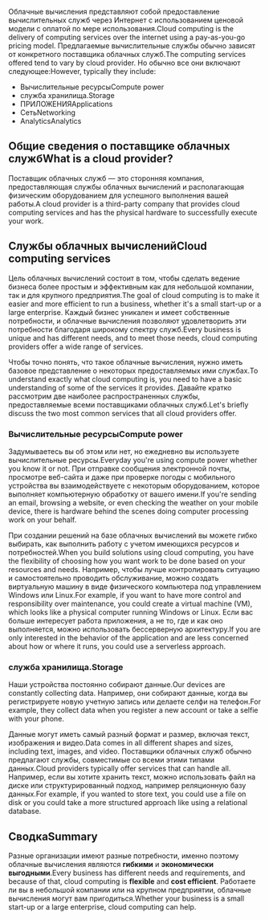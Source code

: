 <span data-ttu-id="7ef42-101">Облачные вычисления представляют собой предоставление вычислительных служб через Интернет с использованием ценовой модели с оплатой по мере использования.</span><span class="sxs-lookup"><span data-stu-id="7ef42-101">Cloud computing is the delivery of computing services over the internet using a pay-as-you-go pricing model.</span></span> <span data-ttu-id="7ef42-102">Предлагаемые вычислительные службы обычно зависят от конкретного поставщика облачных служб.</span><span class="sxs-lookup"><span data-stu-id="7ef42-102">The computing services offered tend to vary by cloud provider.</span></span> <span data-ttu-id="7ef42-103">Но обычно все они включают следующее:</span><span class="sxs-lookup"><span data-stu-id="7ef42-103">However, typically they include:</span></span>

- <span data-ttu-id="7ef42-104">Вычислительные ресурсы</span><span class="sxs-lookup"><span data-stu-id="7ef42-104">Compute power</span></span>
- <span data-ttu-id="7ef42-105">служба хранилища.</span><span class="sxs-lookup"><span data-stu-id="7ef42-105">Storage</span></span>
- <span data-ttu-id="7ef42-106">ПРИЛОЖЕНИЯ</span><span class="sxs-lookup"><span data-stu-id="7ef42-106">Applications</span></span>
- <span data-ttu-id="7ef42-107">Сеть</span><span class="sxs-lookup"><span data-stu-id="7ef42-107">Networking</span></span>
- <span data-ttu-id="7ef42-108">Analytics</span><span class="sxs-lookup"><span data-stu-id="7ef42-108">Analytics</span></span>

## <a name="what-is-a-cloud-provider"></a><span data-ttu-id="7ef42-109">Общие сведения о поставщике облачных служб</span><span class="sxs-lookup"><span data-stu-id="7ef42-109">What is a cloud provider?</span></span>

<span data-ttu-id="7ef42-110">Поставщик облачных служб — это сторонняя компания, предоставляющая службы облачных вычислений и располагающая физическим оборудованием для успешного выполнения вашей работы.</span><span class="sxs-lookup"><span data-stu-id="7ef42-110">A cloud provider is a third-party company that provides cloud computing services and has the physical hardware to successfully execute your work.</span></span>

## <a name="cloud-computing-services"></a><span data-ttu-id="7ef42-111">Службы облачных вычислений</span><span class="sxs-lookup"><span data-stu-id="7ef42-111">Cloud computing services</span></span>

<span data-ttu-id="7ef42-112">Цель облачных вычислений состоит в том, чтобы сделать ведение бизнеса более простым и эффективным как для небольшой компании, так и для крупного предприятия.</span><span class="sxs-lookup"><span data-stu-id="7ef42-112">The goal of cloud computing is to make it easier and more efficient to run a business, whether it's a small start-up or a large enterprise.</span></span> <span data-ttu-id="7ef42-113">Каждый бизнес уникален и имеет собственные потребности, и облачные вычисления позволяют удовлетворить эти потребности благодаря широкому спектру служб.</span><span class="sxs-lookup"><span data-stu-id="7ef42-113">Every business is unique and has different needs, and to meet those needs, cloud computing providers offer a wide range of services.</span></span>

<span data-ttu-id="7ef42-114">Чтобы точно понять, что такое облачные вычисления, нужно иметь базовое представление о некоторых предоставляемых ими службах.</span><span class="sxs-lookup"><span data-stu-id="7ef42-114">To understand exactly what cloud computing is, you need to have a basic understanding of some of the services it provides.</span></span> <span data-ttu-id="7ef42-115">Давайте кратко рассмотрим две наиболее распространенных службы, предоставляемые всеми поставщиками облачных служб.</span><span class="sxs-lookup"><span data-stu-id="7ef42-115">Let's briefly discuss the two most common services that all cloud providers offer.</span></span>

### <a name="compute-power"></a><span data-ttu-id="7ef42-116">Вычислительные ресурсы</span><span class="sxs-lookup"><span data-stu-id="7ef42-116">Compute power</span></span>

<span data-ttu-id="7ef42-117">Задумываетесь вы об этом или нет, но ежедневно вы используете вычислительные ресурсы.</span><span class="sxs-lookup"><span data-stu-id="7ef42-117">Everyday you're using compute power whether you know it or not.</span></span> <span data-ttu-id="7ef42-118">При отправке сообщения электронной почты, просмотре веб-сайта и даже при проверке погоды с мобильного устройства вы взаимодействуете с некоторым оборудованием, которое выполняет компьютерную обработку от вашего имени.</span><span class="sxs-lookup"><span data-stu-id="7ef42-118">If you're sending an email, browsing a website, or even checking the weather on your mobile device, there is hardware behind the scenes doing computer processing work on your behalf.</span></span> 

<span data-ttu-id="7ef42-119">При создании решений на базе облачных вычислений вы можете гибко выбирать, как выполнить работу с учетом имеющихся ресурсов и потребностей.</span><span class="sxs-lookup"><span data-stu-id="7ef42-119">When you build solutions using cloud computing, you have the flexibility of choosing how you want work to be done based on your resources and needs.</span></span> <span data-ttu-id="7ef42-120">Например, чтобы лучше контролировать ситуацию и самостоятельно проводить обслуживание, можно создать виртуальную машину в виде физического компьютера под управлением Windows или Linux.</span><span class="sxs-lookup"><span data-stu-id="7ef42-120">For example, if you want to have more control and responsibility over  maintenance, you could create a virtual machine (VM), which looks like a physical computer running Windows or Linux.</span></span> <span data-ttu-id="7ef42-121">Если вас больше интересует работа приложения, а не то, где и как оно выполняется, можно использовать бессерверную архитектуру.</span><span class="sxs-lookup"><span data-stu-id="7ef42-121">If you are only interested in the behavior of the application and are less concerned about how or where it runs, you could use a serverless approach.</span></span>

### <a name="storage"></a><span data-ttu-id="7ef42-122">служба хранилища.</span><span class="sxs-lookup"><span data-stu-id="7ef42-122">Storage</span></span>

<span data-ttu-id="7ef42-123">Наши устройства постоянно собирают данные.</span><span class="sxs-lookup"><span data-stu-id="7ef42-123">Our devices are constantly collecting data.</span></span> <span data-ttu-id="7ef42-124">Например, они собирают данные, когда вы регистрируете новую учетную запись или делаете селфи на телефон.</span><span class="sxs-lookup"><span data-stu-id="7ef42-124">For example, they collect data when you register a new account or take a selfie with your phone.</span></span>

<span data-ttu-id="7ef42-125">Данные могут иметь самый разный формат и размер, включая текст, изображения и видео.</span><span class="sxs-lookup"><span data-stu-id="7ef42-125">Data comes in all different shapes and sizes, including text, images, and video.</span></span> <span data-ttu-id="7ef42-126">Поставщики облачных служб обычно предлагают службы, совместимые со всеми этими типами данных.</span><span class="sxs-lookup"><span data-stu-id="7ef42-126">Cloud providers typically offer services that can handle all.</span></span> <span data-ttu-id="7ef42-127">Например, если вы хотите хранить текст, можно использовать файл на диске или структурированный подход, например реляционную базу данных.</span><span class="sxs-lookup"><span data-stu-id="7ef42-127">For example, if you wanted to store text, you could use a file on disk or you could take a more structured approach like using a relational database.</span></span>

## <a name="summary"></a><span data-ttu-id="7ef42-128">Сводка</span><span class="sxs-lookup"><span data-stu-id="7ef42-128">Summary</span></span>

<span data-ttu-id="7ef42-129">Разные организации имеют разные потребности, именно поэтому облачные вычисления являются **гибкими** и **экономически выгодными**.</span><span class="sxs-lookup"><span data-stu-id="7ef42-129">Every business has different needs and requirements, and because of that, cloud computing is **flexible** and **cost efficient**.</span></span> <span data-ttu-id="7ef42-130">Работаете ли вы в небольшой компании или на крупном предприятии, облачные вычисления могут вам пригодиться.</span><span class="sxs-lookup"><span data-stu-id="7ef42-130">Whether your business is a small start-up or a large enterprise, cloud computing can help.</span></span>


